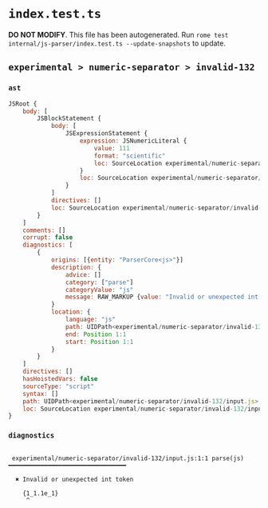 # `index.test.ts`

**DO NOT MODIFY**. This file has been autogenerated. Run `rome test internal/js-parser/index.test.ts --update-snapshots` to update.

## `experimental > numeric-separator > invalid-132`

### `ast`

```javascript
JSRoot {
	body: [
		JSBlockStatement {
			body: [
				JSExpressionStatement {
					expression: JSNumericLiteral {
						value: 111
						format: "scientific"
						loc: SourceLocation experimental/numeric-separator/invalid-132/input.js 1:1-1:9
					}
					loc: SourceLocation experimental/numeric-separator/invalid-132/input.js 1:1-1:9
				}
			]
			directives: []
			loc: SourceLocation experimental/numeric-separator/invalid-132/input.js 1:0-1:10
		}
	]
	comments: []
	corrupt: false
	diagnostics: [
		{
			origins: [{entity: "ParserCore<js>"}]
			description: {
				advice: []
				category: ["parse"]
				categoryValue: "js"
				message: RAW_MARKUP {value: "Invalid or unexpected int token"}
			}
			location: {
				language: "js"
				path: UIDPath<experimental/numeric-separator/invalid-132/input.js>
				end: Position 1:1
				start: Position 1:1
			}
		}
	]
	directives: []
	hasHoistedVars: false
	sourceType: "script"
	syntax: []
	path: UIDPath<experimental/numeric-separator/invalid-132/input.js>
	loc: SourceLocation experimental/numeric-separator/invalid-132/input.js 1:0-2:0
}
```

### `diagnostics`

```

 experimental/numeric-separator/invalid-132/input.js:1:1 parse(js) ━━━━━━━━━━━━━━━━━━━━━━━━━━━━━━━━━

  ✖ Invalid or unexpected int token

    {1_1.1e_1}
     ^


```
